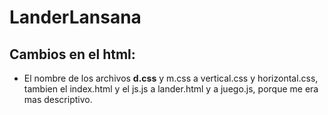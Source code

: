 # LanderLansana
## Cambios en el html:

* El nombre de los archivos **d.css** y m.css a vertical.css y horizontal.css, tambien el index.html y el js.js a 
lander.html y a juego.js, porque me era mas descriptivo.
